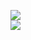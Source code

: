 [![](https://img.shields.io/badge/Made%20With-Github%20Spray-lightgrey.svg?style=for-the-badge&logo=github)](https://github.com/Annihil/github-spray#21214)  
[![](https://i.imgur.com/2DrTn0Z.gif)](https://github.com/Annihil/github-spray)